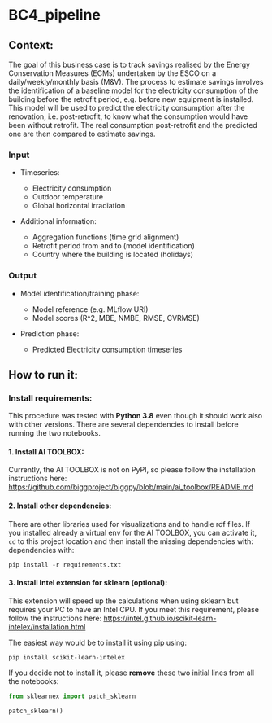 # BC4_pipeline

## Context:

The goal of this business case is to track savings realised by the Energy Conservation Measures (ECMs) undertaken by 
the ESCO on a daily/weekly/monthly basis (M&V). The process to estimate savings involves the identification of a
baseline model for the electricity consumption of the building before the retrofit period, e.g. before new equipment
is installed. This model will be used to predict the electricity consumption after the renovation, i.e. post-retrofit, 
to know what the consumption would have been without retrofit. The real consumption post-retrofit and the predicted 
one are then compared to estimate savings.

### Input

- Timeseries:
  - Electricity consumption
  - Outdoor temperature
  - Global horizontal irradiation


- Additional information:
  - Aggregation functions (time grid alignment)
  - Retrofit period from and to (model identification)
  - Country where the building is located (holidays)

### Output

- Model identification/training phase:
  - Model reference (e.g. MLflow URI)
  - Model scores (R^2, MBE, NMBE, RMSE, CVRMSE)


- Prediction phase:
  - Predicted Electricity consumption timeseries

## How to run it:

### Install requirements:
This procedure was tested with **Python 3.8** even though it should work also with other versions.
There are several dependencies to install before running the two notebooks.

#### 1. Install AI TOOLBOX:
Currently, the AI TOOLBOX is not on PyPI, so please follow the installation instructions here: 
https://github.com/biggproject/biggpy/blob/main/ai_toolbox/README.md

#### 2. Install other dependencies:
There are other libraries used for visualizations and to handle rdf files.
If you installed already a virtual env for the AI TOOLBOX, you can activate it, `cd` to this project location
and then install the missing dependencies with:
dependencies with:
```commandline
pip install -r requirements.txt
```

#### 3. Install Intel extension for sklearn (optional):
This extension will speed up the calculations when using sklearn but requires your PC to have an Intel CPU.
If you meet this requirement, please follow the instructions here: 
https://intel.github.io/scikit-learn-intelex/installation.html

The easiest way would be to install it using pip using:
```
pip install scikit-learn-intelex
```

If you decide not to install it, please **remove** these two initial lines from all the notebooks:
```python
from sklearnex import patch_sklearn 

patch_sklearn()
```
